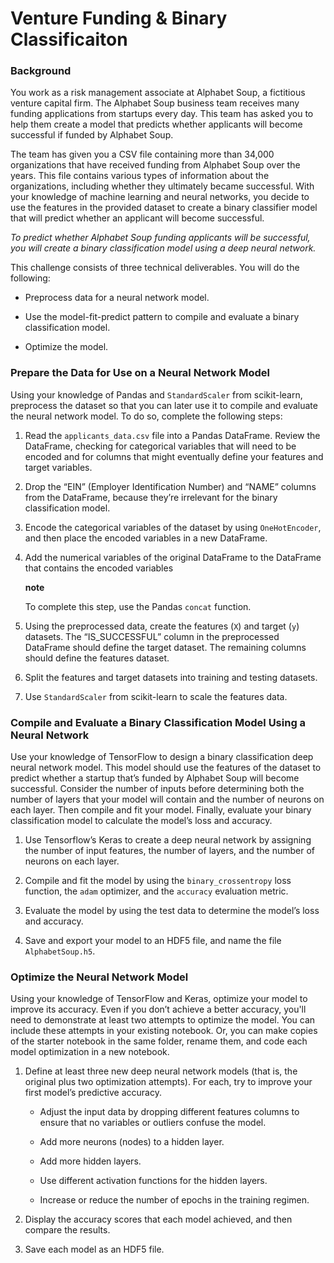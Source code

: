 # Venture Funding & Binary Classificaiton

### Background

You work as a risk management associate at Alphabet Soup, a fictitious venture capital firm. The Alphabet Soup business team receives many funding applications from startups every day. This team has asked you to help them create a model that predicts whether applicants will become successful if funded by Alphabet Soup.

The team has given you a CSV file containing more than 34,000 organizations that have received funding from Alphabet Soup over the years. This file contains various types of information about the organizations, including whether they ultimately became successful. With your knowledge of machine learning and neural networks, you decide to use the features in the provided dataset to create a binary classifier model that will predict whether an applicant will become successful.

*To predict whether Alphabet Soup funding applicants will be successful, you will create a binary classification model using a deep neural network.*

This challenge consists of three technical deliverables. You will do the following:

* Preprocess data for a neural network model.
    
* Use the model-fit-predict pattern to compile and evaluate a binary classification model.
    
* Optimize the model.

### Prepare the Data for Use on a Neural Network Model

Using your knowledge of Pandas and `StandardScaler` from scikit-learn, preprocess the dataset so that you can later use it to compile and evaluate the neural network model. To do so, complete the following steps:

1.  Read the `applicants_data.csv` file into a Pandas DataFrame. Review the DataFrame, checking for categorical variables that will need to be encoded and for columns that might eventually define your features and target variables.
    
2.  Drop the “EIN” (Employer Identification Number) and “NAME” columns from the DataFrame, because they’re irrelevant for the binary classification model.
    
3.  Encode the categorical variables of the dataset by using `OneHotEncoder`, and then place the encoded variables in a new DataFrame.
    
4.  Add the numerical variables of the original DataFrame to the DataFrame that contains the encoded variables
    
    **note**
    
    To complete this step, use the Pandas `concat` function.
    
5.  Using the preprocessed data, create the features (`X`) and target (`y`) datasets. The “IS_SUCCESSFUL” column in the preprocessed DataFrame should define the target dataset. The remaining columns should define the features dataset.
    
6.  Split the features and target datasets into training and testing datasets.
    
7.  Use `StandardScaler` from scikit-learn to scale the features data.
    

### Compile and Evaluate a Binary Classification Model Using a Neural Network

Use your knowledge of TensorFlow to design a binary classification deep neural network model. This model should use the features of the dataset to predict whether a startup that’s funded by Alphabet Soup will become successful. Consider the number of inputs before determining both the number of layers that your model will contain and the number of neurons on each layer. Then compile and fit your model. Finally, evaluate your binary classification model to calculate the model’s loss and accuracy.

1.  Use Tensorflow’s Keras to create a deep neural network by assigning the number of input features, the number of layers, and the number of neurons on each layer.
    
2.  Compile and fit the model by using the `binary_crossentropy` loss function, the `adam` optimizer, and the `accuracy` evaluation metric.
    
3.  Evaluate the model by using the test data to determine the model’s loss and accuracy.
    
4.  Save and export your model to an HDF5 file, and name the file `AlphabetSoup.h5`.
    

### Optimize the Neural Network Model

Using your knowledge of TensorFlow and Keras, optimize your model to improve its accuracy. Even if you don’t achieve a better accuracy, you'll need to demonstrate at least two attempts to optimize the model. You can include these attempts in your existing notebook. Or, you can make copies of the starter notebook in the same folder, rename them, and code each model optimization in a new notebook.

1.  Define at least three new deep neural network models (that is, the original plus two optimization attempts). For each, try to improve your first model’s predictive accuracy.
    
    * Adjust the input data by dropping different features columns to ensure that no variables or outliers confuse the model.
        
    * Add more neurons (nodes) to a hidden layer.
        
    * Add more hidden layers.
        
    * Use different activation functions for the hidden layers.
        
    * Increase or reduce the number of epochs in the training regimen.
        
    
2.  Display the accuracy scores that each model achieved, and then compare the results.
    
3.  Save each model as an HDF5 file.